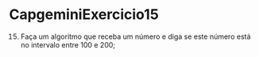 # CapgeminiExercicio15
15. Faça um algoritmo que receba um número e diga se este número está no intervalo entre 100 e 200;

